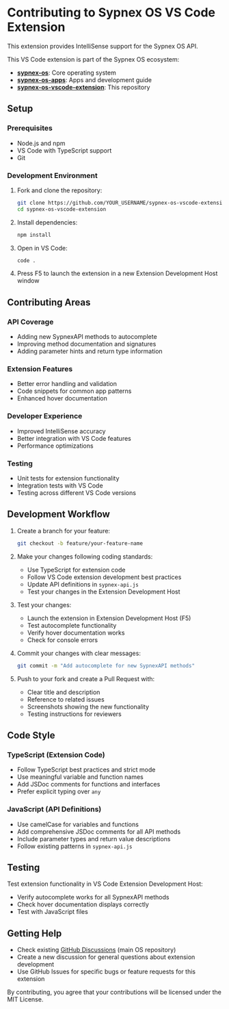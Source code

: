 # Contributing to Sypnex OS VS Code Extension

This extension provides IntelliSense support for the Sypnex OS API.

This VS Code extension is part of the Sypnex OS ecosystem:
- **[sypnex-os](https://github.com/Sypnex-LLC/sypnex-os)**: Core operating system
- **[sypnex-os-apps](https://github.com/Sypnex-LLC/sypnex-os-apps)**: Apps and development guide  
- **[sypnex-os-vscode-extension](https://github.com/Sypnex-LLC/sypnex-os-vscode-extension)**: This repository

## Setup

### Prerequisites
- Node.js and npm
- VS Code with TypeScript support
- Git

### Development Environment

1. Fork and clone the repository:
   ```bash
   git clone https://github.com/YOUR_USERNAME/sypnex-os-vscode-extension.git
   cd sypnex-os-vscode-extension
   ```
2. Install dependencies:
   ```bash
   npm install
   ```
3. Open in VS Code:
   ```bash
   code .
   ```
4. Press F5 to launch the extension in a new Extension Development Host window

## Contributing Areas

### API Coverage
- Adding new SypnexAPI methods to autocomplete
- Improving method documentation and signatures
- Adding parameter hints and return type information

### Extension Features
- Better error handling and validation
- Code snippets for common app patterns
- Enhanced hover documentation

### Developer Experience
- Improved IntelliSense accuracy
- Better integration with VS Code features
- Performance optimizations

### Testing
- Unit tests for extension functionality
- Integration tests with VS Code
- Testing across different VS Code versions

## Development Workflow

1. Create a branch for your feature:
   ```bash
   git checkout -b feature/your-feature-name
   ```

2. Make your changes following coding standards:
   - Use TypeScript for extension code
   - Follow VS Code extension development best practices
   - Update API definitions in `sypnex-api.js`
   - Test your changes in the Extension Development Host

3. Test your changes:
   - Launch the extension in Extension Development Host (F5)
   - Test autocomplete functionality
   - Verify hover documentation works
   - Check for console errors

4. Commit your changes with clear messages:
   ```bash
   git commit -m "Add autocomplete for new SypnexAPI methods"
   ```

5. Push to your fork and create a Pull Request with:
   - Clear title and description
   - Reference to related issues
   - Screenshots showing the new functionality
   - Testing instructions for reviewers

## Code Style

### TypeScript (Extension Code)
- Follow TypeScript best practices and strict mode
- Use meaningful variable and function names
- Add JSDoc comments for functions and interfaces
- Prefer explicit typing over `any`

### JavaScript (API Definitions)
- Use camelCase for variables and functions
- Add comprehensive JSDoc comments for all API methods
- Include parameter types and return value descriptions
- Follow existing patterns in `sypnex-api.js`

## Testing

Test extension functionality in VS Code Extension Development Host:
- Verify autocomplete works for all SypnexAPI methods
- Check hover documentation displays correctly
- Test with JavaScript files

## Getting Help

- Check existing [GitHub Discussions](https://github.com/Sypnex-LLC/sypnex-os/discussions) (main OS repository)
- Create a new discussion for general questions about extension development
- Use GitHub Issues for specific bugs or feature requests for this extension

By contributing, you agree that your contributions will be licensed under the MIT License.
